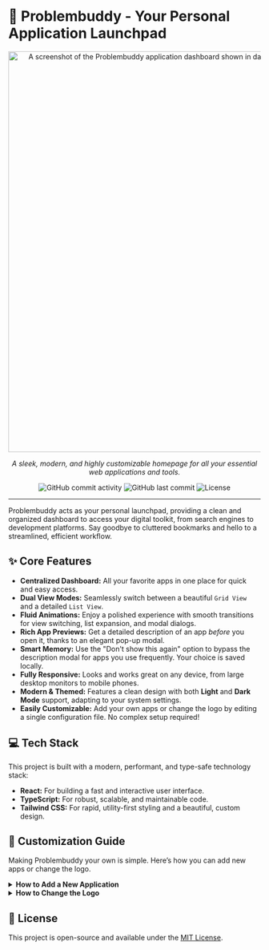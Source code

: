 # 🚀 Problembuddy - Your Personal Application Launchpad

<p align="center">
  <img src="https://i.ibb.co/3k8gZzK/problembuddy-screenshot.png" alt="A screenshot of the Problembuddy application dashboard shown in dark mode, with a grid of application cards." width="800"/>
</p>

<p align="center">
  <em>A sleek, modern, and highly customizable homepage for all your essential web applications and tools.</em>
</p>

<p align="center">
  <img alt="GitHub commit activity" src="https://img.shields.io/github/commit-activity/t/google/generative-ai-docs?style=for-the-badge&color=4f46e5">
  <img alt="GitHub last commit" src="https://img.shields.io/github/last-commit/google/generative-ai-docs?style=for-the-badge&color=10b981">
  <img alt="License" src="https://img.shields.io/badge/license-MIT-blue.svg?style=for-the-badge">
</p>

---

Problembuddy acts as your personal launchpad, providing a clean and organized dashboard to access your digital toolkit, from search engines to development platforms. Say goodbye to cluttered bookmarks and hello to a streamlined, efficient workflow.

## ✨ Core Features

-   **Centralized Dashboard:** All your favorite apps in one place for quick and easy access.
-   **Dual View Modes:** Seamlessly switch between a beautiful `Grid View` and a detailed `List View`.
-   **Fluid Animations:** Enjoy a polished experience with smooth transitions for view switching, list expansion, and modal dialogs.
-   **Rich App Previews:** Get a detailed description of an app *before* you open it, thanks to an elegant pop-up modal.
-   **Smart Memory:** Use the "Don't show this again" option to bypass the description modal for apps you use frequently. Your choice is saved locally.
-   **Fully Responsive:** Looks and works great on any device, from large desktop monitors to mobile phones.
-   **Modern & Themed:** Features a clean design with both **Light** and **Dark Mode** support, adapting to your system settings.
-   **Easily Customizable:** Add your own apps or change the logo by editing a single configuration file. No complex setup required!

## 💻 Tech Stack

This project is built with a modern, performant, and type-safe technology stack:

-   **React:** For building a fast and interactive user interface.
-   **TypeScript:** For robust, scalable, and maintainable code.
-   **Tailwind CSS:** For rapid, utility-first styling and a beautiful, custom design.

## 🔧 Customization Guide

Making Problembuddy your own is simple. Here’s how you can add new apps or change the logo.

<details>
  <summary><strong>How to Add a New Application</strong></summary>

  <br>

  Adding a new web application requires editing only one file.

  1.  **Locate the Configuration File**: All application definitions are stored in the `constants.ts` file.
  2.  **Add Your App Object**: Add a new object to the `APPS` array. Each object must follow the `AppDefinition` structure, with these recommendations for content:

      ```typescript
      // in constants.ts
      {
        id: string;              // A unique identifier (e.g., 'my-new-app').
        title: string;           // The app name. Keep it concise (e.g., "Google Search").
        description: string;     // A short summary. Ideal length: 5-10 words (e.g., "The world's most popular search engine.").
        longDescription: string; // A detailed description for modals/expanded views. Ideal length: 2-4 sentences.
        iconUrl: string;         // URL for the app icon. Recommended: A square image (e.g., 128x128px) with a transparent background.
        href: string;            // The destination URL. Can be an absolute URL or a relative path.
      }
      ```

  3.  **Example (External Link)**: To add a link to DEV Community, you would add this to the `APPS` array:

      ```typescript
      // in constants.ts
      {
        id: 'dev-community',
        title: 'DEV Community',
        description: 'Where programmers share ideas.',
        longDescription: 'A constructive and inclusive social network for software developers. With you every step of your journey.',
        iconUrl: 'https://i.ibb.co/7jZ0x0L/dev-icon.png',
        href: 'https://dev.to'
      }
      ```
    > **💡 Pro Tip:** For icons, use square images with a transparent background. You can upload them to a free image hosting service like [ImgBB](https://imgbb.com/) to get a direct link.
    
  4. **Example (Relative Path)**: You can also link to pages within your own site by using a relative path for the `href` property. This is useful for linking to other tools or pages hosted on the same domain. To add a link to an internal "About Us" page located at `/about.html`:

      ```typescript
      // in constants.ts
      {
        id: 'about-us',
        title: 'About Us',
        description: 'Learn more about our mission.',
        longDescription: 'Discover the story behind Problembuddy and the team dedicated to building helpful tools for everyone.',
        iconUrl: '/icons/about-us-icon.svg', // An icon stored locally in your public folder
        href: '/about.html' // A relative path to an internal page
      }
      ```

</details>

<details>
  <summary><strong>How to Change the Logo</strong></summary>

  <br>

  The main logo is configured centrally for easy replacement.

  1.  **Replace the Icon File**: Add your logo file to the project's root directory (the same level as `index.html`). The default logo is `brand-icon.svg`. You can use SVG, PNG, or any other web-compatible image format.
        - **Optimal Size**: The logo is displayed at 32x32 pixels on screen (`h-8 w-8` in Tailwind CSS). For best results on all screen densities, use a **square logo** (1:1 aspect ratio) with a transparent background. If using a raster format like PNG, an image size of at least **128x128 pixels** is recommended to ensure it looks sharp on high-resolution displays. SVGs are recommended as they scale perfectly.

  2.  **Update the Configuration**: Open the `config.ts` file in the root directory.
  3.  **Change the Path**: Modify the `BRAND_ICON_URL` constant to point to your new logo file.

      ```typescript
      // in config.ts
      // Update this path to your logo file
      export const BRAND_ICON_URL = '/your-new-logo.png';
      ```

</details>

## 📜 License

This project is open-source and available under the [MIT License](LICENSE).